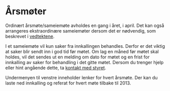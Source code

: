 Årsmøter
========

Ordinært årsmøte/sameiemøte avholdes en gang i året, i april. Det kan også arrangeres ekstraordinære sameiemøter dersom det er nødvendig, som beskrevet i [vedtektene](/nyttig/vedtekter/).

I et sameiemøte vil kun saker fra innkallingen behandles. Derfor er det viktig at saker blir sendt inn i god tid før møtet. Om lag en måned før møtet skal holdes, vil det sendes ut en melding om dato for møtet og en frist for innkalling av saker for behandling i det gitte møtet. Dersom du trenger hjelp eller hint angående dette, ta [kontakt med styret](/kontakt/).

Undermenyen til venstre inneholder lenker for hvert årsmøte. Der kan du laste ned innkalling og referat for hvert møte tilbake til 2013.